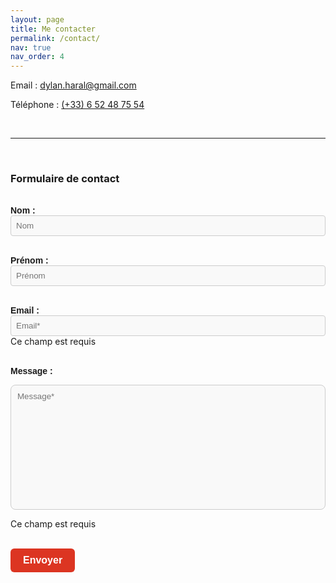 ```yaml
---
layout: page
title: Me contacter
permalink: /contact/
nav: true
nav_order: 4
---
```

<p><i class="fa-solid fa-envelope fa-lg"></i> Email : <a href="mailto:dylan.haral@gmail.com">dylan.haral@gmail.com</a></p>
<p><i class="fa-solid fa-square-phone fa-lg"></i> Téléphone : <a href="tel:+33652487554">(+33)&nbsp;6&nbsp;52&nbsp;48&nbsp;75&nbsp;54</a></p>

<br>

<hr>

<br>

<div style="max-width: 600px; margin: 0 auto;">
<h3 class="title">Formulaire de contact</h3>
<br>
<form id="contact-form" novalidate action="https://formspree.io/f/xwpbpano" method="POST">
  <!-- Nom -->
  <label for="nom" style="font-family: 'Montserrat', sans-serif; font-weight: bold;">Nom :</label><br>
  <input type="text" id="nom" name="nom" placeholder="Nom"
    style="
      background-color: #f9f9f9;
      border: 1px solid #ccc;
      border-radius: 4px;
      padding: 8px;
      width: 100%;
      box-sizing: border-box;
      font-family: 'Montserrat', sans-serif;
      font-weight: 400;
      color: #000;
    "><br><br>
  
  <!-- Prénom -->
  <label for="prenom" style="font-family: 'Montserrat', sans-serif; font-weight: bold;">Prénom :</label><br>
  <input type="text" id="prenom" name="prenom" placeholder="Prénom"
    style="
      background-color: #f9f9f9;
      border: 1px solid #ccc;
      border-radius: 4px;
      padding: 8px;
      width: 100%;
      box-sizing: border-box;
      font-family: 'Montserrat', sans-serif;
      font-weight: 400;
      color: #000;
    "><br><br>

  <!-- Email -->
  <label for="email" style="font-family: 'Montserrat', sans-serif; font-weight: bold;">Email :</label><br>
  <input type="email" id="email" name="email" placeholder="Email*" required
    style="
      background-color: #f9f9f9;
      border: 1px solid #ccc;
      border-radius: 4px;
      padding: 8px;
      width: 100%;
      box-sizing: border-box;
      font-family: 'Montserrat', sans-serif;
      font-weight: 400;
      color: #000;
    ">
  <span class="error-message">Ce champ est requis</span>
  <br><br>
  

  <!-- Message -->
  <label for="message" style="font-family: 'Montserrat', sans-serif; font-weight: bold;">Message :</label><br>
  <textarea id="message" name="message" rows="10" placeholder="Message*" required
    style="
      width: 100%;
      max-width: 100%;
      min-height: 200px;
      resize: none;
      overflow: auto;
      border-radius: 8px;
      background-color: #f9f9f9;
      border: 1px solid #ccc;
      padding: 10px;
      box-sizing: border-box;
      font-family: 'Montserrat', sans-serif;
      font-weight: 400;
      color: #000;
    "></textarea>
  <span class="error-message">Ce champ est requis</span>
  <br><br>
  
  <!-- Honeypot -->
  <div style="display: none;">
    <label for="website"></label>
    <input type="text" name="website" id="website" tabindex="-1" autocomplete="off">
  </div>

  <!-- Redirection -->
  <input type="hidden" name="_next" value="/confirmation-contact/">

  <!-- Envoie -->
  <button type="submit"
    style="
      background-color: #DC3522;
      color: white;
      border: none;
      border-radius: 6px;
      padding: 10px 20px;
      font-size: 16px;
      cursor: pointer;
      font-family: 'Montserrat', sans-serif;
      font-weight: 600;
      transition: background-color 0.3s ease;
    "
    onmouseover="this.style.backgroundColor='#b72a1c'"
    onmouseout="this.style.backgroundColor='#dc3522'">
    Envoyer
  </button>
</form>
</div>

<!-- JavaScript -->
<script>
  document.addEventListener('DOMContentLoaded', function () {
    const form = document.getElementById('contact-form');
    const requiredFields = form.querySelectorAll('input[required], textarea[required]');

    requiredFields.forEach(function (field) {
      field.addEventListener('input', function () {
        let errorSpan = field.nextElementSibling;
        while (errorSpan && !errorSpan.classList.contains('error-message')) {
          errorSpan = errorSpan.nextElementSibling;
        }
        if (field.value.trim()) {
          field.classList.remove('invalid');
          if (errorSpan) {
            errorSpan.style.display = 'none';
          }
        }
      });
    });

    const honeypot = form.querySelector('input[name="website"]');
    if (honeypot && honeypot.value.trim() !== '') {
      e.preventDefault();
      return;
    }
    
    form.addEventListener('submit', function (e) {
      let hasErrors = false;

      requiredFields.forEach(function (field) {
        let errorSpan = field.nextElementSibling;
        while (errorSpan && !errorSpan.classList.contains('error-message')) {
          errorSpan = errorSpan.nextElementSibling;
        }

        if (!field.value.trim()) {
          field.classList.add('invalid');
          if (errorSpan && errorSpan.classList.contains('error-message')) {
            errorSpan.style.display = 'block';
          }
          hasErrors = true;
        } else {
          console.log(`${field.name} OK`); //dbg
          field.classList.remove('invalid');
          if (errorSpan && errorSpan.classList.contains('error-message')) {
            errorSpan.style.display = 'none';
          }
        }
      });

      if (hasErrors) {
        e.preventDefault();
      }
    });
  });
</script>